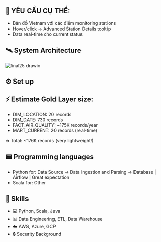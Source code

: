 
## 🎯 YÊU CẦU CỤ THỂ:

- Bản đồ Vietnam với các điểm monitoring stations
- Hover/click → Advanced Station Details tooltip
- Data real-time cho current status

## 🛰️ System Architecture

![final25 drawio](https://github.com/user-attachments/assets/9e094684-a290-4b81-8c4a-93fe2b955d82)





## ⚙️ Set up 
## ⚡ Estimate Gold Layer size:
- DIM_LOCATION:     20 records
- DIM_DATE:         730 records  
- FACT_AIR_QUALITY: ~175K records/year
- MART_CURRENT:     20 records (real-time)

=> Total: ~176K records (very lightweight!)

## 📟 Programming languages
- Python for: Data Source -> Data Ingestion and Parsing -> Database | Airflow | Great expectation
- Scala for: Other

## 🚀 Skills
- 💻 Python, Scala, Java
- 📊 Data Engineering, ETL, Data Warehouse
- ☁️ AWS, Azure, GCP
- 🔒 Security Background
